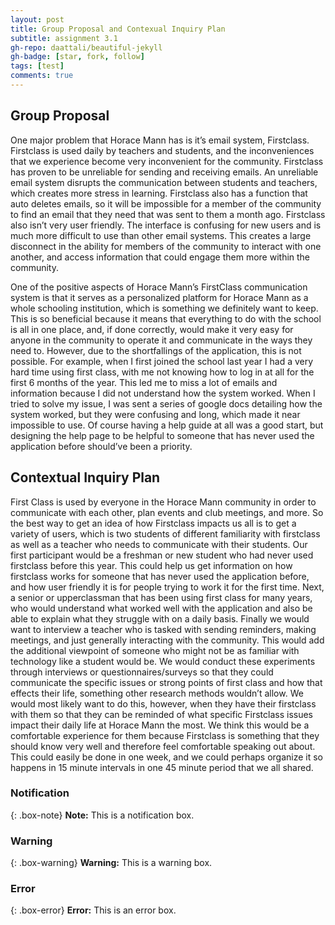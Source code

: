 ```yaml
---
layout: post
title: Group Proposal and Contexual Inquiry Plan
subtitle: assignment 3.1
gh-repo: daattali/beautiful-jekyll
gh-badge: [star, fork, follow]
tags: [test]
comments: true
---
```


## Group Proposal 

One major problem that Horace Mann has is it’s email system, Firstclass. Firstclass is used daily by teachers and students, and the inconveniences that we experience become very inconvenient for the community. Firstclass has proven to be unreliable for sending and receiving emails. An unreliable email system disrupts the communication between students and teachers, which creates more stress in learning. Firstclass also has a function that auto deletes emails, so it will be impossible for a member of the community to find an email that they need that was sent to them a month ago. Firstclass also isn’t very user friendly. The interface is confusing for new users and is much more difficult to use than other email systems. This creates a large disconnect in the ability for members of the community to interact with one another, and access information that could engage them more within the community.

One of the positive aspects of Horace Mann’s FirstClass communication system is that it serves as a personalized platform for Horace Mann as a whole schooling institution, which is something we definitely want to keep. This is so beneficial because it means that everything to do with the school is all in one place, and, if done correctly, would make it very easy for anyone in the community to operate it and communicate in the ways they need to. However, due to the shortfallings of the application, this is not possible. For example, when I first joined the school last year I had a very hard time using first class, with me not knowing how to log in at all for the first 6 months of the year. This led me to miss a lot of emails and information because I did not understand how the system worked. When I tried to solve my issue, I was sent a series of google docs detailing how the system worked, but they were confusing and long, which made it near impossible to use. Of course having a help guide at all was a good start, but designing the help page to be helpful to someone that has never used the application before should’ve been a priority. 

## Contextual Inquiry Plan 

First Class is used by everyone in the Horace Mann community in order to communicate with each other, plan events and club meetings, and more. So the best way to get an idea of how Firstclass impacts us all is to get a variety of users, which is two students of different familiarity with firstclass as well as a teacher who needs to communicate with their students. Our first participant would be a freshman or new student who had never used firstclass before this year. This could help us get information on how firstclass works for someone that has never used the application before, and how user friendly it is for people trying to work it for the first time. Next, a senior or upperclassman that has been using first class for many years, who would understand what worked well with the application and also be able to explain what they struggle with on a daily basis. Finally we would want to interview a teacher who is tasked with sending reminders, making meetings, and just generally interacting with the community. This would add the additional viewpoint of someone who might not be as familiar with technology like a student would be. We would conduct these experiments through interviews or questionnaires/surveys so that they could communicate the specific issues or strong points of first class and how that effects their life, something other research methods wouldn’t allow. We would most likely want to do this, however, when they have their firstclass with them so that they can be reminded of what specific Firstclass issues impact their daily life at Horace Mann the most. We think this would be a comfortable experience for them because Firstclass is something that they should know very well and therefore feel comfortable speaking out about. This could easily be done in one week, and we could perhaps organize it so happens in 15 minute intervals in one 45 minute period that we all shared. 

### Notification

{: .box-note}
**Note:** This is a notification box.

### Warning

{: .box-warning}
**Warning:** This is a warning box.

### Error

{: .box-error}
**Error:** This is an error box.

